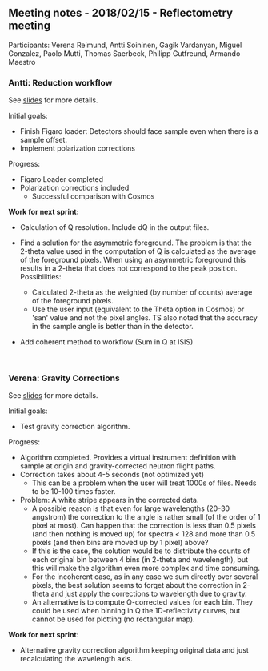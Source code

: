 ## Meeting notes - 2018/02/15 - Reflectometry meeting

Participants: Verena Reimund, Antti Soininen, Gagik Vardanyan, Miguel Gonzalez, Paolo Mutti, Thomas Saerbeck, Philipp Gutfreund, Armando Maestro

### Antti: Reduction workflow

See [slides](https://github.com/mantidproject/documents/blob/master/Project-Management/ILL/Weekly_Meetings/2018-02-15-Reflectometry.pdf) for more details.

Initial goals:

- Finish Figaro loader: Detectors should face sample even when there is a sample offset.
- Implement polarization corrections

Progress:

- Figaro Loader completed
- Polarization corrections included
  - Successful comparison with Cosmos

**Work for next sprint:**

- Calculation of Q resolution. Include dQ in the output files.

- Find a solution for the asymmetric foreground. The problem is that the 2-theta value used in the computation of Q is calculated as the average of the foreground pixels. When using an asymmetric foreground this results in a 2-theta that does not correspond to the peak position.  Possibilities:

  - Calculated 2-theta as the weighted (by number of counts) average of the foreground pixels.
  - Use the user input (equivalent to the Theta option in Cosmos) or 'san' value and not the pixel angles. TS also noted that the accuracy in the sample angle is better than in the detector. 

- Add coherent method to workflow (Sum in Q at ISIS)

  ​

### Verena: Gravity Corrections

See [slides](https://github.com/mantidproject/documents/blob/master/Project-Management/ILL/Weekly_Meetings/2018-02-15-GravityCorrections.pdf) for more details.

Initial goals:

- Test gravity correction algorithm.

Progress:

- Algorithm completed. Provides a virtual instrument definition with sample at origin and gravity-corrected neutron flight paths.
- Correction takes about 4-5 seconds (not optimized yet)
  - This can be a problem when the user will treat 1000s of files. Needs to be 10-100 times faster.
- Problem: A white stripe appears in the corrected data.
  - A possible reason is that even for large wavelengths (20-30 angstrom) the correction to the angle is rather small (of the order of 1 pixel at most). Can happen that the correction is less than 0.5 pixels (and then nothing is moved up) for spectra < 128 and more than 0.5 pixels (and then bins are moved up by 1 pixel) above?
  - If this is the case, the solution would be to distribute the counts of each original bin between 4 bins (in 2-theta and wavelength), but this will make the algorithm even more complex and time consuming.
  - For the incoherent case, as in any case we sum directly over several pixels, the best solution seems to forget about the correction in 2-theta and just apply the corrections to wavelength due to gravity.
  - An alternative is to compute Q-corrected values for each bin. They could be used when binning in Q the 1D-reflectivity curves, but cannot be used for plotting (no rectangular map).

**Work for next sprint**:

- Alternative gravity correction algorithm keeping original data and just recalculating the wavelength axis.